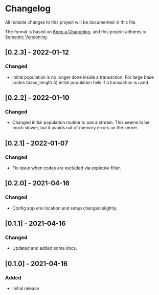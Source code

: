 # Changelog

All notable changes to this project will be documented in this file.

The format is based on [Keep a Changelog](https://keepachangelog.com/en/1.0.0/),
and this project adheres to [Semantic Versioning](https://semver.org/spec/v2.0.0.html).

## [0.2.3] - 2022-01-12
### Changed
- Initial population is no longer done inside a transaction. For large base
  codes (base_length 4) initial population fails if a transaction is used.

## [0.2.2] - 2022-01-10
### Changed
- Changed initial population routine to use a stream. This seems to be much
  slower, but it avoids out of memory errors on the server.

## [0.2.1] - 2022-01-07
### Changed
- Fix issue when codes are excluded via expletive filter.

## [0.2.0] - 2021-04-16
### Changed
- Config app env location and setup changed slightly.

## [0.1.1] - 2021-04-16
### Changed
- Updated and added some docs.

## [0.1.0] - 2021-04-16
### Added
- Initial release
